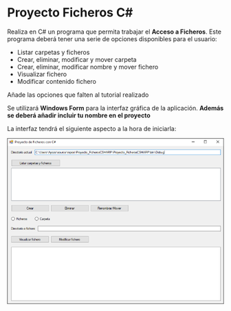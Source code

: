 # Proyecto Ficheros C#
Realiza en C# un programa que permita trabajar el **Acceso a Ficheros**. Este programa deberá tener una serie de opciones disponibles para el usuario:

- Listar carpetas y ficheros
- Crear, eliminar, modificar y mover carpeta
- Crear, eliminar, modificar nombre y mover fichero
- Visualizar fichero
- Modificar contenido fichero

Añade las opciones que falten al tutorial realizado

Se utilizará **Windows Form** para la interfaz gráfica de la aplicación. **Además se deberá añadir incluir tu nombre en el proyecto**

La interfaz tendrá el siguiente aspecto a la hora de iniciarla:

![](https://github.com/Ayoamaro/Proyecto_FicherosCSHARP/blob/main/docs/images/interfaz1.png?raw=true)
